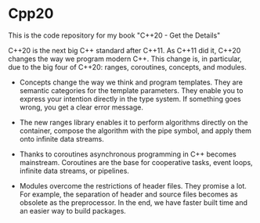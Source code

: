 # Cpp20
This is the code repository for my book "C++20 - Get the Details"

C++20 is the next big C++ standard after C++11. As C++11 did it, C++20 changes the way we program modern C++. This change is, in particular, due to the big four of C++20: ranges, coroutines, concepts, and modules. 

* Concepts change the way we think and program templates. They are semantic categories for the template parameters. They enable you to express your intention directly in the type system. If something goes wrong, you get a clear error message.
   
* The new ranges library enables it to perform algorithms directly on the container, compose the algorithm with the pipe symbol, and apply them onto infinite data streams.
    
* Thanks to coroutines asynchronous programming in C++ becomes mainstream. Coroutines are the base for cooperative tasks, event loops, infinite data streams, or pipelines.
    
* Modules overcome the restrictions of header files. They promise a lot. For example, the separation of header and source files becomes as obsolete as the preprocessor. In the end, we have faster built time and an easier way to build packages.

